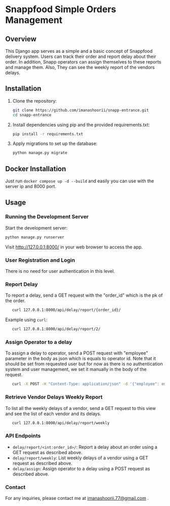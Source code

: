 # Snappfood Simple Orders Management

## Overview

This Django app serves as a simple and a basic concept of Snappfood delivery system. Users can track their order and report delay about their order. In addition, Snapp operators can assign themselves to these reports and manage them. Also, They can see the weekly report of the vendors delays.

## Installation

1. Clone the repository:

   ```bash
   git clone https://github.com/imanashoorii/snapp-entrance.git
   cd snapp-entrance
   ```
2. Install dependencies using pip and the provided requirements.txt:
    ```bash
   pip install -r requirements.txt
   ```
3. Apply migrations to set up the database:
   ```bash
   python manage.py migrate
   ```
   
## Docker Installation

Just run ```docker compose up -d --build``` and easily you can use with the server ip and 8000 port.
## Usage
### Running the Development Server
Start the development server:
   ```bash
   python manage.py runserver
   ```
Visit http://127.0.0.1:8000/ in your web browser to access the app.

### User Registration and Login
There is no need for user authentication in this level.

### Report Delay
To report a delay, send a GET request with the "order_id" which is the pk of the order.

   ```bash
      curl 127.0.0.1:8000/api/delay/report/{order_id}/
   ```

Example using `curl`:

   ```bash
      curl 127.0.0.1:8000/api/delay/report/2/
   ```
### Assign Operator to a delay
To assign a delay to operator, send a POST request with "employee" parameter in the body as json which is equals to operator id. Note that it should be set from requested user but for now as there is no authentication system and user management, we set it manually in the body of the request.

   ```bash
      curl -X POST -H "Content-Type: application/json" -d '{"employee": employee_id}' 127.0.0.1:8000/api/delay/assign
   ```
### Retrieve Vendor Delays Weekly Report
To list all the weekly delays of a vendor, send a GET request to this view and see the list of each vendor and its delays.

   ```bash
      curl 127.0.0.1:8000/api/delay/report/weekly
   ```

### API Endpoints
* `delay/report/<int:order_id>/`: Report a delay about an order using a GET request as described above.
* `delay/report/weekly`: List weekly delays of a vendor using a GET request as described above.
* `delay/assign`: Assign operator to a delay using a POST request as described above.

### Contact
For any inquiries, please contact me at [imanashoorii.77@gmail.com](imanashoorii.77@gmail.com) .

